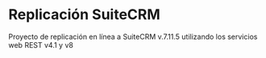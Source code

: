 # Replicación SuiteCRM

Proyecto de replicación en línea a SuiteCRM v.7.11.5 utilizando los servicios web REST v4.1 y v8
